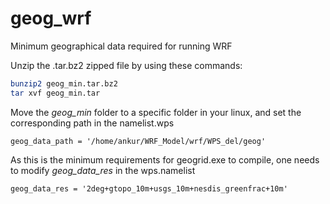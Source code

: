 # geog_wrf
Minimum geographical data required for running WRF

Unzip the .tar.bz2 zipped file by using these commands:

```bash
bunzip2 geog_min.tar.bz2
tar xvf geog_min.tar
```
Move the *geog_min* folder to a specific folder in your linux, and set the corresponding path in the namelist.wps

```
geog_data_path = '/home/ankur/WRF_Model/wrf/WPS_del/geog'
```

As this is the minimum requirements for geogrid.exe to compile, one needs to modify *geog_data_res* in the wps.namelist
```
geog_data_res = '2deg+gtopo_10m+usgs_10m+nesdis_greenfrac+10m'

```
